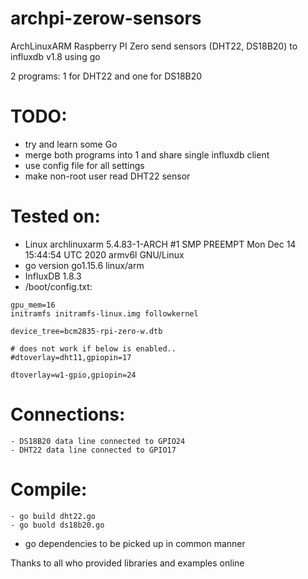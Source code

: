 # archpi-zerow-sensors
ArchLinuxARM Raspberry PI Zero send sensors (DHT22, DS18B20) to influxdb v1.8 using go

2 programs: 1 for DHT22 and one for DS18B20

# TODO:
* try and learn some Go
* merge both programs into 1 and share single influxdb client
* use config file for all settings
* make non-root user read DHT22 sensor

# Tested on:
* Linux archlinuxarm 5.4.83-1-ARCH #1 SMP PREEMPT Mon Dec 14 15:44:54 UTC 2020 armv6l GNU/Linux
* go version go1.15.6 linux/arm
* InfluxDB 1.8.3
* /boot/config.txt:
```
gpu_mem=16
initramfs initramfs-linux.img followkernel

device_tree=bcm2835-rpi-zero-w.dtb

# does not work if below is enabled..
#dtoverlay=dht11,gpiopin=17

dtoverlay=w1-gpio,gpiopin=24
```
# Connections:
	- DS18B20 data line connected to GPIO24
 	- DHT22 data line connected to GPIO17

# Compile:
    - go build dht22.go
    - go buold ds18b20.go

* go dependencies to be picked up in common manner


Thanks to all who provided libraries and examples online
